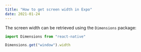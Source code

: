 ```yaml
---
title: "How to get screen width in Expo"
date: 2021-01-24
---
```

The screen width can be retrieved using the `Dimensions` package:

```javascript
import Dimensions from "react-native"

Dimensions.get("window").width
```